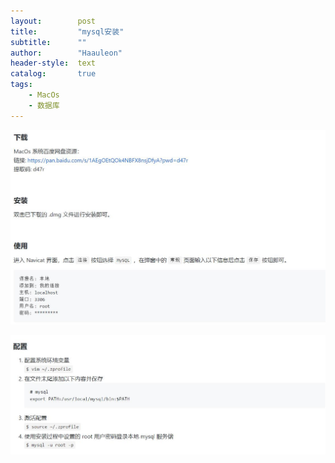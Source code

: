 ```yaml
---
layout:        post
title:         "mysql安装"
subtitle:      ""
author:        "Haauleon"
header-style:  text
catalog:       true
tags:
    - MacOs
    - 数据库
---
```



![](\img\in-post\post-other\2022-06-06-mysql-1.jpg)        

![](\img\in-post\post-other\2022-06-06-mysql-2.jpg)    
